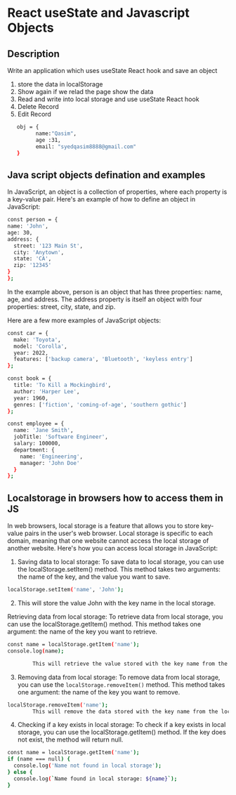 # React useState and Javascript Objects 

Description 
--------------
Write an application which uses useState React hook and save an object 

1. store the data in localStorage 
2. Show again if we relad the page show the data
3. Read and write into local storage and use useState React hook 
4. Delete Record 
5. Edit Record 


```sh
   obj = { 
         name:"Qasim",
         age :31,
         email: "syedqasim8888@gmail.com"
   }

```

## Java script objects defination and examples 
  In JavaScript, an object is a collection of properties, where each property is a key-value pair. Here's an example of how to define an object in JavaScript:
  ```sh
  const person = {
  name: 'John',
  age: 30,
  address: {
    street: '123 Main St',
    city: 'Anytown',
    state: 'CA',
    zip: '12345'
  }
};
  ```
  In the example above, person is an object that has three properties: name, age, and address. The address property is itself an object with four properties: street, city, state, and zip.

Here are a few more examples of JavaScript objects:
```sh
const car = {
  make: 'Toyota',
  model: 'Corolla',
  year: 2022,
  features: ['backup camera', 'Bluetooth', 'keyless entry']
};

const book = {
  title: 'To Kill a Mockingbird',
  author: 'Harper Lee',
  year: 1960,
  genres: ['fiction', 'coming-of-age', 'southern gothic']
};

const employee = {
  name: 'Jane Smith',
  jobTitle: 'Software Engineer',
  salary: 100000,
  department: {
    name: 'Engineering',
    manager: 'John Doe'
  }
};

```

## Localstorage in browsers how to access them in JS 
   In web browsers, local storage is a feature that allows you to store key-value pairs in the user's web browser. Local storage is specific to each domain, meaning that one website cannot access the local storage of another website. Here's how you can access local storage in JavaScript:

1. Saving data to local storage:
To save data to local storage, you can use the localStorage.setItem() method. This method takes two arguments: the name of the key, and the value you want to save.
```sh
localStorage.setItem('name', 'John');
```
2. This will store the value John with the key name in the local storage.

Retrieving data from local storage:
To retrieve data from local storage, you can use the localStorage.getItem() method. This method takes one argument: the name of the key you want to retrieve.
```sh
const name = localStorage.getItem('name');
console.log(name);

        This will retrieve the value stored with the key name from the local storage and store it in the name variable.
```
3. Removing data from local storage:
To remove data from local storage, you can use the `localStorage.removeItem()` method. This method takes one argument: the name of the key you want to remove.
```sh
localStorage.removeItem('name');
        This will remove the data stored with the key name from the local storage.
```
4. Checking if a key exists in local storage:
To check if a key exists in local storage, you can use the localStorage.getItem() method. If the key does not exist, the method will return null.
```sh
const name = localStorage.getItem('name');
if (name === null) {
  console.log('Name not found in local storage');
} else {
  console.log(`Name found in local storage: ${name}`);
}
```